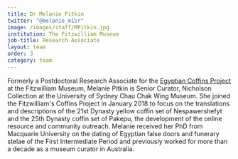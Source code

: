```yaml
---
title: Dr Melanie Pitkin
twitter: "@melanie_misr"
image: /images/staff/MPitkin.jpg
institution: The Fitzwilliam Museum
job-title: Research Associate
layout: team
order: 3
category: team
---
```

Formerly a Postdoctoral Research Associate for the [Egyptian Coffins Project](https://egyptiancoffins.org) at the Fitzwilliam Museum, Melanie Pitkin is 
Senior Curator, Nicholson Collection at the University of Sydney Chau Chak Wing Museum.
She joined the Fitzwilliam's Coffins Project in January 2018 to focus on the translations and descriptions of the 21st Dynasty yellow coffin
 set of Nespawershefyt and the 25th Dynasty coffin set of Pakepu, the development of the online resource and community
 outreach. Melanie received her PhD from Macquarie University on the dating of Egyptian false doors and funerary stelae
 of the First Intermediate Period and previously worked for more than a decade as a museum curator in Australia.
